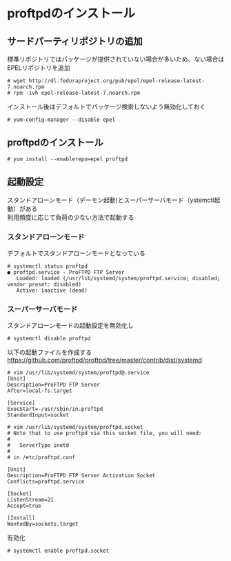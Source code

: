 # proftpdのインストール

## サードパーティリポジトリの追加
標準リポジトリではパッケージが提供されていない場合が多いため、ない場合はEPELリポジトリを追加  

```
# wget http://dl.fedoraproject.org/pub/epel/epel-release-latest-7.noarch.rpm
# rpm -ivh epel-release-latest-7.noarch.rpm
```

インストール後はデフォルトでパッケージ検索しないよう無効化しておく  

```
# yum-config-manager --disable epel
```

## proftpdのインストール

```
# yum install --enablerepo=epel proftpd
```

## 起動設定  
スタンドアローンモード（デーモン起動)とスーパーサーバモード（ystemctl起動）がある  
利用頻度に応じて負荷の少ない方法で起動する  

### スタンドアローンモード
デフォルトでスタンドアローンモードとなっている  

```
# systemctl status proftpd
● proftpd.service - ProFTPD FTP Server
   Loaded: loaded (/usr/lib/systemd/system/proftpd.service; disabled; vendor preset: disabled)
   Active: inactive (dead)
```

### スーパーサーバモード
スタンドアローンモードの起動設定を無効化し  

```
# systemctl disable proftpd
```

以下の起動ファイルを作成する  
https://github.com/proftpd/proftpd/tree/master/contrib/dist/systemd  

```
# vim /usr/lib/systemd/system/proftpd@.service
[Unit]
Description=ProFTPD FTP Server
After=local-fs.target

[Service]
ExecStart=-/usr/sbin/in.proftpd
StandardInput=socket
```

```
# vim /usr/lib/systemd/system/proftpd.socket
# Note that to use proftpd via this socket file, you will need:
#
#   ServerType inetd
#
# in /etc/proftpd.conf

[Unit]
Description=ProFTPD FTP Server Activation Socket
Conflicts=proftpd.service

[Socket]
ListenStream=21
Accept=true

[Install]
WantedBy=sockets.target
```

有効化  

```
# systemctl enable proftpd.socket
```
